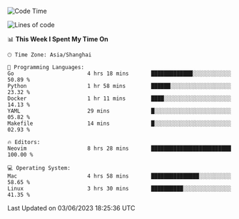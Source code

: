 <!--START_SECTION:waka-->
![Code Time](http://img.shields.io/badge/Code%20Time-1%2C382%20hrs%2051%20mins-blue)

![Lines of code](https://img.shields.io/badge/From%20Hello%20World%20I%27ve%20Written-261.4%20thousand%20lines%20of%20code-blue)

📊 **This Week I Spent My Time On** 

```text
🕑︎ Time Zone: Asia/Shanghai

💬 Programming Languages: 
Go                       4 hrs 18 mins       █████████████░░░░░░░░░░░░   50.89 % 
Python                   1 hr 58 mins        ██████░░░░░░░░░░░░░░░░░░░   23.32 % 
Docker                   1 hr 11 mins        ████░░░░░░░░░░░░░░░░░░░░░   14.13 % 
YAML                     29 mins             █░░░░░░░░░░░░░░░░░░░░░░░░   05.82 % 
Makefile                 14 mins             █░░░░░░░░░░░░░░░░░░░░░░░░   02.93 % 

🔥 Editors: 
Neovim                   8 hrs 28 mins       █████████████████████████   100.00 % 

💻 Operating System: 
Mac                      4 hrs 58 mins       ███████████████░░░░░░░░░░   58.65 % 
Linux                    3 hrs 30 mins       ██████████░░░░░░░░░░░░░░░   41.35 % 
```


 Last Updated on 03/06/2023 18:25:36 UTC
<!--END_SECTION:waka-->
